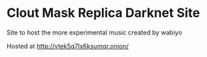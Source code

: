 # Clout Mask Replica Darknet Site

Site to host the more experimental music created by wabiyo

Hosted at http://vtek5q7lx6ksumqr.onion/

